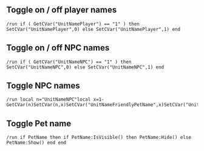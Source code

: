 ## Toggle on / off player names
```
/run if ( GetCVar("UnitNamePlayer") == "1" ) then SetCVar("UnitNamePlayer",0) else SetCVar("UnitNamePlayer",1) end
```


## Toggle on / off NPC names
```
/run if ( GetCVar("UnitNameNPC") == "1" ) then SetCVar("UnitNameNPC",0) else SetCVar("UnitNameNPC",1) end
```


## Toggle NPC names
```
/run local n="UnitNameNPC"local x=1-GetCVar(n)SetCVar(n,x)SetCVar("UnitNameFriendlyPetName",x)SetCVar("UnitNameEnemyPlayerName",x)
```


## Toggle Pet name
```
/run if PetName then if PetName:IsVisible() then PetName:Hide() else PetName:Show() end end
```